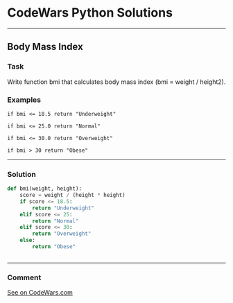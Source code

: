 # CodeWars Python Solutions

---

## Body Mass Index



### Task
Write function bmi that calculates body mass index (bmi = weight / height2).


### Examples
```
if bmi <= 18.5 return "Underweight"

if bmi <= 25.0 return "Normal"

if bmi <= 30.0 return "Overweight"

if bmi > 30 return "Obese"
```


---


### Solution


```python
def bmi(weight, height):
    score = weight / (height * height)
    if score <= 18.5:
        return "Underweight"
    elif score <= 25:
        return "Normal"
    elif score <= 30:
        return "Overweight"
    else:
        return "Obese"
        
```

---
### Comment


[See on CodeWars.com](https://www.codewars.com/users/ITRonin)
